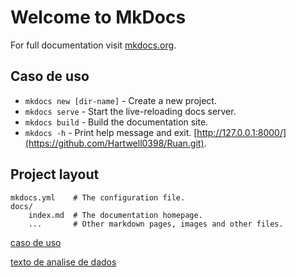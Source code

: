 # Welcome to MkDocs

For full documentation visit [mkdocs.org](https://www.mkdocs.org).

## Caso de uso

* `mkdocs new [dir-name]` - Create a new project.
* `mkdocs serve` - Start the live-reloading docs server.
* `mkdocs build` - Build the documentation site.
* `mkdocs -h` - Print help message and exit.
[http://127.0.0.1:8000/](https://github.com/Hartwell0398/Ruan.git).

## Project layout

    mkdocs.yml    # The configuration file.
    docs/
        index.md  # The documentation homepage.
        ...       # Other markdown pages, images and other files.



[caso de uso](caso-uso.png)

[texto de analise de dados](src.md)
